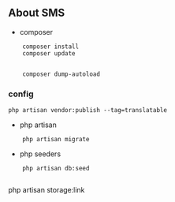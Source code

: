 ## About SMS

- composer 
``` install
    composer install
    composer update


    composer dump-autoload
```

### config
```
php artisan vendor:publish --tag=translatable
```

- php artisan 

``` initail
    php artisan migrate

```

- php seeders

``` seeders
    php artisan db:seed
    
```

php artisan storage:link
